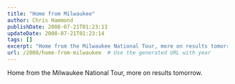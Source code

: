 ```yaml
---
title: "Home from Milwaukee"
author: Chris Hammond
publishDate: 2008-07-21T01:23:13
updateDate: 2008-07-21T01:23:14
tags: []
excerpt: "Home from the Milwaukee National Tour, more on results tomorrow."
url: /2008/home-from-milwaukee  # Use the generated URL with year
---
```

<p>Home from the Milwaukee National Tour, more on results tomorrow.</p>
